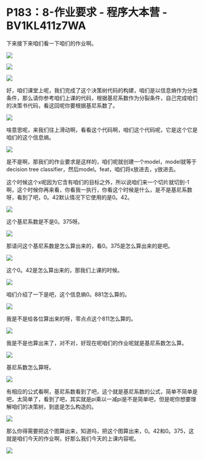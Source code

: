 # P183：8-作业要求 - 程序大本营 - BV1KL411z7WA

下来接下来咱们看一下咱们的作业啊。

![](img/29d25fab179f1a27cdc81b3dd462951c_1.png)

![](img/29d25fab179f1a27cdc81b3dd462951c_2.png)

![](img/29d25fab179f1a27cdc81b3dd462951c_3.png)

好，咱们课堂上呢，我们完成了这个决策树代码的构建，咱们是以信息熵作为分类条件，那么请你参考咱们上课的代码，根据基尼系数作为分裂条件，自己完成咱们的决策书代码，看这回呢你要根据基尼系数了。



![](img/29d25fab179f1a27cdc81b3dd462951c_5.png)

啥意思呢，来我们往上滑动啊，看看这个代码啊，咱们这个代码呢，它是这个它是咱们的这个信息熵。

![](img/29d25fab179f1a27cdc81b3dd462951c_7.png)

是不是啊，那我们的作业要求是这样的，咱们呢就创建一个model，model就等于decision tree classifier，然后model。feat，咱们将x放进去，y放进去。

这个时候这个x呢因为它含有咱们的目标之外，所以说咱们来一个切片就切到-1啊，这个时候你再来看，你看我一执行，你看这个时候是什么，是不是基尼系数呀，看到了吧，0。42默认情况下它使用的是0。42。



![](img/29d25fab179f1a27cdc81b3dd462951c_9.png)

这个基尼系数是不是0。375呀。

![](img/29d25fab179f1a27cdc81b3dd462951c_11.png)

那请问这个基尼系数是怎么算出来的，看0。375是怎么算出来的是吧。

![](img/29d25fab179f1a27cdc81b3dd462951c_13.png)

这个0。42是怎么算出来的，那我们上课的时候。

![](img/29d25fab179f1a27cdc81b3dd462951c_15.png)

咱们介绍了一下是吧，这个信息熵0。881怎么算的。

![](img/29d25fab179f1a27cdc81b3dd462951c_17.png)

我是不是给各位算出来的呀，零点点这个811怎么算的。

![](img/29d25fab179f1a27cdc81b3dd462951c_19.png)

我是不是也算出来了，对不对，好现在呢咱们的作业呢就是基尼系数怎么算。

![](img/29d25fab179f1a27cdc81b3dd462951c_21.png)

基尼系数怎么算呀。

![](img/29d25fab179f1a27cdc81b3dd462951c_23.png)

有相应的公式看啊，基尼系数看到了吧，这个就是基尼系数的公式，简单不简单是吧，太简单了，看到了吧，其实就是pi乘以一减pi是不是简单吧，但是呢你想要理解咱们的决策树，到底是怎么构造的。



![](img/29d25fab179f1a27cdc81b3dd462951c_25.png)

那么你得需要把这个图算出来，知道吗，把这个图算出来，0。42和0。375，这就是咱们今天的作业啊，好那么我们今天的上课内容呢。



![](img/29d25fab179f1a27cdc81b3dd462951c_27.png)